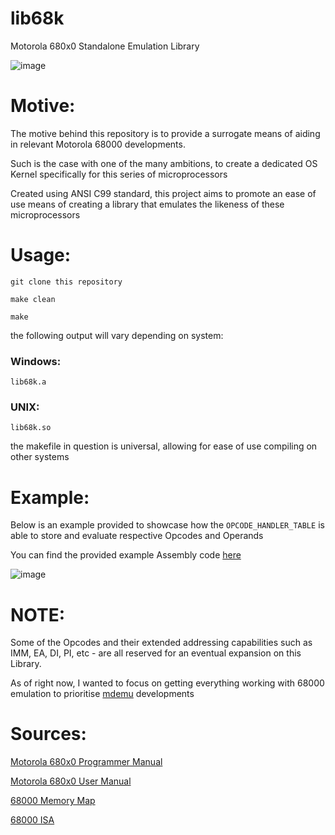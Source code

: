 # lib68k
Motorola 680x0 Standalone Emulation Library

![image](https://github.com/user-attachments/assets/9ad47554-e6a1-4380-9e8b-47e53ebf5483)

# Motive:

The motive behind this repository is to provide a surrogate means of aiding in relevant Motorola 68000 developments.

Such is the case with one of the many ambitions, to create a dedicated OS Kernel specifically for this series of microprocessors

Created using ANSI C99 standard, this project aims to promote an ease of use means of creating a library that emulates the likeness of these microprocessors

# Usage:

```
git clone this repository

make clean

make
```

the following output will vary depending on system:

### Windows:

```
lib68k.a
```

### UNIX:

```
lib68k.so
```

the makefile in question is universal, allowing for ease of use compiling on other systems

# Example:

Below is an example provided to showcase how the ``OPCODE_HANDLER_TABLE`` is able to store and evaluate respective Opcodes and Operands

You can find the provided example Assembly code [here](https://github.com/hazzaclark/lib68k/blob/main/hello.asm)

![image](https://github.com/user-attachments/assets/d425f711-eaed-4545-bc08-4b3917d41955)


# NOTE:

Some of the Opcodes and their extended addressing capabilities such as IMM, EA, DI, PI, etc - are all reserved for an eventual expansion on this Library.

As of right now, I wanted to focus on getting everything working with 68000 emulation to prioritise [mdemu](https://github.com/hazzaclark/mdemu/blob/main) developments

 # Sources:

[Motorola 680x0 Programmer Manual](https://www.nxp.com/docs/en/reference-manual/M68000PRM.pdf)

[Motorola 680x0 User Manual](https://www.nxp.com/docs/en/reference-manual/MC68000UM.pdf)

[68000 Memory Map](https://www.mwftr.com/ucF08/LEC05-68K-1.pdf)

[68000 ISA](http://wpage.unina.it/rcanonic/didattica/ce1/docs/68000.pdf)
